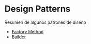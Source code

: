 # Design Patterns
Resumen de algunos patrones de diseño

- [Factory Method](src/.md) 
- [Builder](part-2-starting-with-the-bricks.md)
